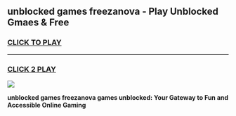 
## unblocked games freezanova - Play Unblocked Gmaes & Free
<h3>
<a href="https://news.freeplayer.one?title=unblocked_games_freezanova&ref=23F">CLICK TO PLAY</a></h3>
<hr>

<h3>
<a href="https://news.freeplayer.one?title=unblocked_games_freezanova&ref=23F">CLICK 2 PLAY</a>
  
</h3>

<a href="https://news.freeplayer.one?title=unblocked_games_freezanova&ref=23F/"><img src="https://clearcache.store/games.png"></a>


**unblocked games freezanova games unblocked: Your Gateway to Fun and Accessible Online Gaming**
